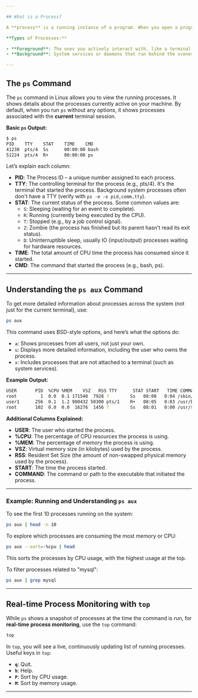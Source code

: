 ```yaml
---

## What is a Process?

A **process** is a running instance of a program. When you open a program, such as a browser, text editor, or even a simple terminal command, the operating system runs it as a process. Every process in Linux is assigned a unique **Process ID (PID)** by the operating system.

**Types of Processes:**

- **Foreground**: The ones you actively interact with, like a terminal session or a GUI application.
- **Background**: System services or daemons that run behind the scenes.

---
```


## The `ps` Command

The `ps` command in Linux allows you to view the running processes. It shows details about the processes currently active on your machine. By default, when you run `ps` without any options, it shows processes associated with the **current** terminal session.

**Basic `ps` Output:**

```bash
$ ps 
PID    TTY    STAT    TIME    CMD
41230  pts/4  Ss      00:00:00 bash
51224  pts/4  R+      00:00:00 ps
```

Let’s explain each column:

- **PID**: The Process ID – a unique number assigned to each process.
- **TTY**: The controlling terminal for the process (e.g., pts/4). It's the terminal that started the process. Background system processes often don't have a TTY (verify with `ps -e -o pid,comm,tty`).
- **STAT**: The current status of the process. Some common values are:
  - `S`: Sleeping (waiting for an event to complete).
  - `R`: Running (currently being executed by the CPU).
  - `T`: Stopped (e.g., by a job control signal).
  - `Z`: Zombie (the process has finished but its parent hasn’t read its exit status).
  - `D`: Uninterruptible sleep, usually IO (input/output) processes waiting for hardware resources.
- **TIME**: The total amount of CPU time the process has consumed since it started.
- **CMD**: The command that started the process (e.g., bash, ps).

---

## Understanding the `ps aux` Command

To get more detailed information about processes across the system (not just for the current terminal), use: 

```bash
ps aux
```

This command uses BSD-style options, and here’s what the options do:

- `a`: Shows processes from all users, not just your own.
- `u`: Displays more detailed information, including the user who owns the process.
- `x`: Includes processes that are not attached to a terminal (such as system services).

**Example Output:**

```bash
USER       PID  %CPU %MEM    VSZ   RSS TTY      STAT START   TIME COMMAND
root         1  0.0  0.1 171548  7928 ?        Ss   08:00   0:04 /sbin/init
user1      256  0.1  1.2 980432 50300 pts/1    R+   08:05   0:03 /usr/bin/python3
root       102  0.0  0.0  16276  1456 ?        Ss   08:01   0:00 /usr/sbin/cron
```

**Additional Columns Explained:**

- **USER**: The user who started the process.
- **%CPU**: The percentage of CPU resources the process is using.
- **%MEM**: The percentage of memory the process is using.
- **VSZ**: Virtual memory size (in kilobytes) used by the process.
- **RSS**: Resident Set Size (the amount of non-swapped physical memory used by the process).
- **START**: The time the process started.
- **COMMAND**: The command or path to the executable that initiated the process.

---

### Example: Running and Understanding `ps aux`

To see the first 10 processes running on the system:

```bash
ps aux | head -n 10
```

To explore which processes are consuming the most memory or CPU:

```bash
ps aux --sort=-%cpu | head
```
This sorts the processes by CPU usage, with the highest usage at the top.

To filter processes related to "mysql":

```bash
ps aux | grep mysql
```

---

## Real-time Process Monitoring with `top`

While `ps` shows a snapshot of processes at the time the command is run, for **real-time process monitoring**, use the `top` command:

```bash
top
```

In `top`, you will see a live, continuously updating list of running processes. Useful keys in `top`:

- **`q`**: Quit.
- **`h`**: Help.
- **`P`**: Sort by CPU usage.
- **`M`**: Sort by memory usage.

---

